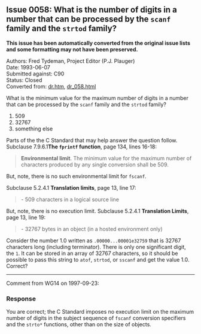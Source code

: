 ## Issue 0058: What is the number of digits in a number that can be processed by the `scanf` family and the `strtod` family?

**This issue has been automatically converted from the original issue lists and some formatting may not have been preserved.**

Authors: Fred Tydeman, Project Editor (P.J. Plauger)  
Date: 1993-06-07  
Submitted against: C90  
Status: Closed  
Converted from: [dr.htm](https://www.open-std.org/jtc1/sc22/wg14/www/docs/dr.htm), [dr_058.html](https://www.open-std.org/jtc1/sc22/wg14/www/docs/dr_058.html)

What is the minimum value for the maximum number of digits in a number that can
be processed by the `scanf` family and the `strtod` family?

1. 509
2. 32767
3. something else

Parts of the the C Standard that may help answer the question follow. Subclause
7.9.6.1**The `fprintf` function**, page 134, lines 16-18:

> **Environmental limit**. The minimum value for the maximum number of characters
> produced by any single conversion shall be 509\.

But, note, there is no such environmental limit for `fscanf`.

Subclause 5.2.4.1 **Translation limits**, page 13, line 17:

> \- 509 characters in a logical source line

But, note, there is no execution limit. Subclause 5.2.4.1 **Translation
Limits**, page 13, line 19:

> \- 32767 bytes in an object (in a hosted environment only)

Consider the number 1.0 written as `.00000...00001e32759` that is 32767
characters long (including terminator). There is only one significant digit, the
`1`. It can be stored in an array of 32767 characters, so it should be possible
to pass this string to `atof`, `strtod`, or `sscanf` and get the value 1.0.
Correct?

---

Comment from WG14 on 1997-09-23:

### Response

You are correct; the C Standard imposes no execution limit on the maximum number
of digits in the subject sequence of `fscanf` conversion specifiers and the
`strto*` functions, other than on the size of objects.
